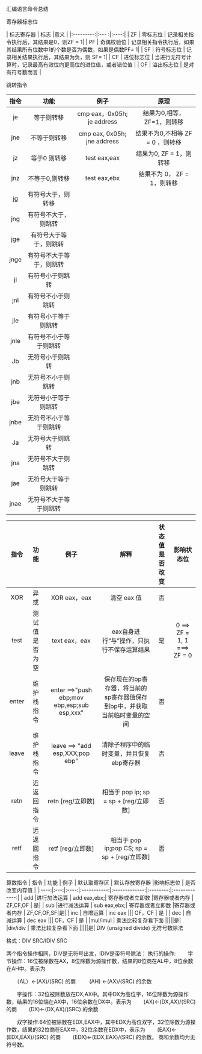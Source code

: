 汇编语言命令总结

寄存器标志位

| 标志寄存器 | 标志 |意义 |
|:---------:|:--- :|:----:|
| ZF | 零标志位 | 记录相关指令执行后，其结果是0，则ZF = 1|
| PF | 奇偶校验位 | 记录相关指令执行后，如果其结果所有位数中1的个数是否为偶数，如果是偶数PF= 1|
| SF | 符号标志位 | 记录相关结果执行后，其结果为负，则 SF= 1|
| CF | 进位标志位 | 当进行无符号计算时，记录最高有效位向更高位的进位值，或者错位值 |
| OF | 溢出标志位 | 是对有符号数而言 |

跳转指令

| 指令 | 功能 | 例子 | 原理 |
|:----:|:---:|:----:|:----:|
| je | 等于则转移 | cmp eax，0x05h; je address| 结果为0,相等， ZF=1，则转移 |
| jne | 不等于则转移 | cmp eax, 0x05h; jne address |结果不为0,不相等 ZF = 0 ，则转移 |
| jz | 等于0 则转移 | test eax,eax | 结果为0, ZF = 1，则转移 |
| jnz | 不等于0,则转移 | test eax,ebx | 结果不为 0， ZF = 1，则转移 |
| jg |  有符号大于，则转移 | ||
| jng | 有符号不大于，则跳转 ||
| jge | 有符号大于等于，则跳转 ||
| jnge | 有符号不大于等于，则跳转 ||
| jl | 有符号小于则跳转 ||
| jnl | 有符号不小于则跳转 ||
| jle | 有符号小于等于则跳转 ||
| jnle | 有符号不小于等于则跳转 ||
| Jb | 无符号小于则跳转 ||
| jnb | 无符号不小于则跳转 ||
| jbe | 无符号小于等于则跳转 ||
| jnbe | 无符号不小于等于则跳转 ||
| Ja | 无符号大于则跳转 ||
| jna | 无符号不大于则跳转 ||
| jae | 无符号大于等于则跳转 ||
| jnae | 无符号不大于等于则跳转 ||



| 指令 | 功能 | 例子 | 解释| 状态值是否改变 | 影响状态位 |
|:----:|:---:|:----:|:---:|:------------:|:---------:|
| XOR | 异或 |XOR eax，eax| 清空 eax 值| 否 | |
| test | 测试值是否为空 | text eax，eax | eax自身进行“与”操作，只执行不保存运算结果| 是 |0 ==> ZF = 1, 1 ===> ZF = 0|
|enter | 维护栈指令 | enter ==>"push ebp;mov ebp,esp;sub esp,xxx"| 保存现在的bp寄存器，将当前的sp寄存器值保存到bp中，并获取当前临时变量的空间 |否||
| leave | 维护栈指令 | leave ==> "add esp,XXX;pop ebp"|清除子程序中的临时变量，并且恢复ebp寄存器|否||
| retn | 近返回指令 | retn [reg/立即数]| 相当于 pop ip; sp = sp + [reg/立即数]|否||
| retf | 远返回指令 | retf [reg/立即数]| 相当于 pop ip;pop CS; sp = sp + [reg/立即数]|否||

算数指令
| 指令 | 功能 | 例子 | 默认取寄存区 | 默认存放寄存器 |影响标志位 | 是否改变内存值 |
|:----:|:---:|:----:|:-----------:|:-------------:|:--------:|:-------------:|
| add |进行加法运算 | add eax,ebx;| 寄存器或者立即数 |寄存器或者内存 | ZF,CF,OF | 是|
| sub |进行减法运算 | sub eax,ebx;| 寄存器或者立即数 |寄存器或者内存 | ZF,CF,OF,SF|是|
| inc | 自增运算 | inc eax ||| OF，CF | 是 |
| dec | 自减运算 | dec eax ||| OF，CF | 是 |
|mul/imul | 乘法比较复杂看下面 |||||是|
|div/idiv | 乘法比较复杂看下面 |||||是|
DIV (unsigned divide) 无符号数除法

格式：DIV SRC/IDIV SRC

两个指令操作相同，DIV是无符号出发，IDIV是带符号除法：
执行的操作:
　　字节操作：16位被除数在AX，8位除数为源操作数，结果的8位商在AL中，8位余数在AH中。表示为

　　（AL）<-(AX)/(SRC) 的商
　　 (AH) <-(AX)/(SRC) 的余数

　　字操作：32位被除数放在DX,AX中。其中DX为高位字，16位除数为源操作数，结果的16位端在AX中，16位余数在DX中。表示为
　　(AX)<-(DX,AX)/(SRC) 的商
　　(DX)<-(DX,AX)/(SRC) 的余数

　　双字操作:64位被除数在EDX,EAX中，其中EDX为高位双字，32位除数为源操作数，结果的32位商在EAX中，32位余数在EDX中，表示为
　　(EAX)<-(EDX,EAX)/(SRC) 的商
　　(EDX)<-(EDX,EAX)/(SRC) 的余数。
商和余数均为无符号数。


